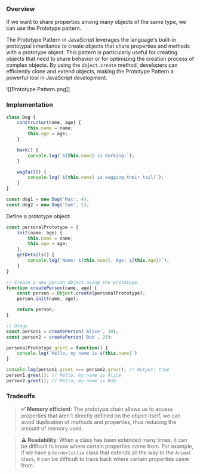 ### Overview

If we want to share properties among many objects of the same type, we can use the Prototype pattern.

The Prototype Pattern in JavaScript leverages the language's built-in prototypal inheritance to create objects that share properties and methods with a prototype object. This pattern is particularly useful for creating objects that need to share behavior or for optimizing the creation process of complex objects. By using the `Object.create` method, developers can efficiently clone and extend objects, making the Prototype Pattern a powerful tool in JavaScript development.

![[Prototype Pattern.png]]

### Implementation

```js
class Dog {
	constructor(name, age) {
		this.name = name;
		this.age = age;
	}

	bark() {
		console.log(`${this.name} is barking!`);
	}

	wagTail() {
		console.log(`${this.name} is wagging their tail!`);
	}
}

const dog1 = new Dog('Max', 4);
const dog2 = new Dog('Sam', 2);
```

Define a prototype object:

```js
const personalPrototype = {
	init(name, age) {
		this.name = name;
		this.age = age;
	},
	getDetails() {
		console.log(`Name: ${this.name}, Age: ${this.age})`);
	}
}

// Create a new person object using the prototype
function createPerson(name, age) {
	const person = Object.create(personalPrototype);
	person.init(name, age);

	return person;
}

// Usage 
const person1 = createPerson('Alice', 30); 
const person2 = createPerson('Bob', 25);

personalPrototype.greet = function() {
	console.log(`Hello, my name is ${this.name}`)
}

console.log(person1.greet === person2.greet); // Output: true
person1.greet(); // Hello, my name is Alice 
person2.greet(); // Hello, my name is Bob
```

### Tradeoffs

> **✅ Memory efficient**: The prototype chain allows us to access properties that aren't directly defined on the object itself, we can avoid duplication of methods and properties, thus reducing the amount of memory used.

> **⚠️ Readability**: When a class has been extended many times, it can be difficult to know where certain properties come from. For example, if we have a `BorderCollie` class that extends all the way to the `Animal` class, it can be difficult to trace back where certain properties came from.


